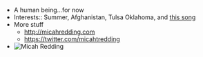 - A human being...for now 
- Interests:: Summer, Afghanistan, Tulsa Oklahoma, and [this song](https://www.youtube.com/watch?v=xMnSj9uLpVU)
- More stuff
    - http://micahredding.com
    - https://twitter.com/micahtredding
- ![Micah Redding](https://firebasestorage.googleapis.com/v0/b/firescript-577a2.appspot.com/o/imgs%2Fapp%2Fchristiantranshumanism%2F3AUbuUccQj.jpg?alt=media&token=127ce44d-309d-4725-bc92-46c29775046c)
